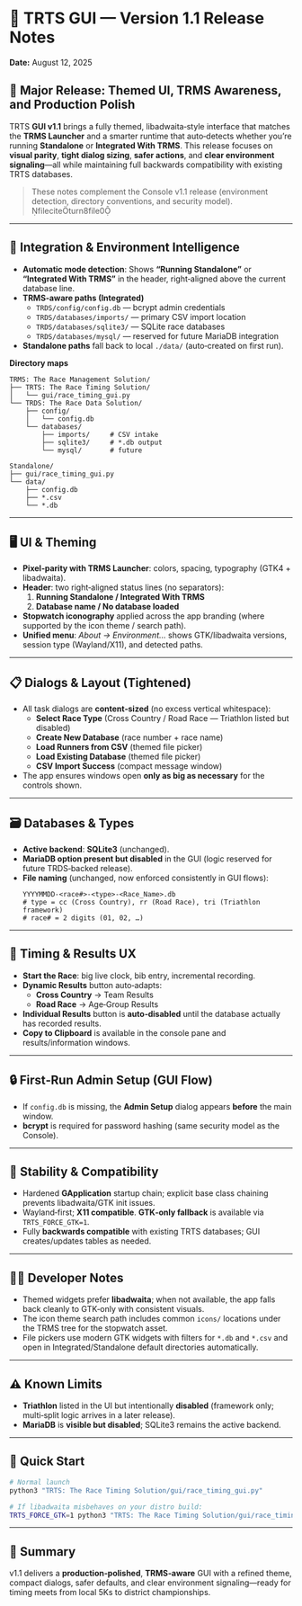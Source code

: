# 🎉 TRTS GUI — Version 1.1 Release Notes
**Date:** August 12, 2025

## 🚀 Major Release: Themed UI, TRMS Awareness, and Production Polish
TRTS **GUI v1.1** brings a fully themed, libadwaita‑style interface that matches the **TRMS Launcher** and a smarter runtime that auto‑detects whether you’re running **Standalone** or **Integrated With TRMS**. This release focuses on **visual parity**, **tight dialog sizing**, **safer actions**, and **clear environment signaling**—all while maintaining full backwards compatibility with existing TRTS databases.

> These notes complement the Console v1.1 release (environment detection, directory conventions, and security model). fileciteturn8file0

---

## 🧠 Integration & Environment Intelligence
- **Automatic mode detection**: Shows **“Running Standalone”** or **“Integrated With TRMS”** in the header, right‑aligned above the current database line.
- **TRMS‑aware paths (Integrated)**  
  - `TRDS/config/config.db` — bcrypt admin credentials  
  - `TRDS/databases/imports/` — primary CSV import location  
  - `TRDS/databases/sqlite3/` — SQLite race databases  
  - `TRDS/databases/mysql/` — reserved for future MariaDB integration  
- **Standalone paths** fall back to local `./data/` (auto‑created on first run).

**Directory maps**

```text
TRMS: The Race Management Solution/
├── TRTS: The Race Timing Solution/
│   └── gui/race_timing_gui.py
└── TRDS: The Race Data Solution/
    ├── config/
    │   └── config.db
    └── databases/
        ├── imports/     # CSV intake
        ├── sqlite3/     # *.db output
        └── mysql/       # future
```

```text
Standalone/
├── gui/race_timing_gui.py
└── data/
    ├── config.db
    ├── *.csv
    └── *.db
```

---

## 🖥️ UI & Theming
- **Pixel‑parity with TRMS Launcher**: colors, spacing, typography (GTK4 + libadwaita).  
- **Header**: two right‑aligned status lines (no separators):  
  1) **Running Standalone / Integrated With TRMS**  
  2) **Database name / No database loaded**
- **Stopwatch iconography** applied across the app branding (where supported by the icon theme / search path).
- **Unified menu**: *About → Environment…* shows GTK/libadwaita versions, session type (Wayland/X11), and detected paths.

---

## 📋 Dialogs & Layout (Tightened)
- All task dialogs are **content‑sized** (no excess vertical whitespace):  
  - **Select Race Type** (Cross Country / Road Race — Triathlon listed but disabled)  
  - **Create New Database** (race number + race name)  
  - **Load Runners from CSV** (themed file picker)  
  - **Load Existing Database** (themed file picker)  
  - **CSV Import Success** (compact message window)  
- The app ensures windows open **only as big as necessary** for the controls shown.

---

## 🗃️ Databases & Types
- **Active backend**: **SQLite3** (unchanged).  
- **MariaDB option present but disabled** in the GUI (logic reserved for future TRDS‑backed release).  
- **File naming** (unchanged, now enforced consistently in GUI flows):  
  ```
  YYYYMMDD-<race#>-<type>-<Race_Name>.db
  # type = cc (Cross Country), rr (Road Race), tri (Triathlon framework)
  # race# = 2 digits (01, 02, …)
  ```

---

## 🏁 Timing & Results UX
- **Start the Race**: big live clock, bib entry, incremental recording.
- **Dynamic Results** button auto‑adapts:  
  - **Cross Country** → Team Results  
  - **Road Race** → Age‑Group Results
- **Individual Results** button is **auto‑disabled** until the database actually has recorded results.
- **Copy to Clipboard** is available in the console pane and results/information windows.

---

## 🔒 First‑Run Admin Setup (GUI Flow)
- If `config.db` is missing, the **Admin Setup** dialog appears **before** the main window.  
- **bcrypt** is required for password hashing (same security model as the Console).

---

## 🧱 Stability & Compatibility
- Hardened **GApplication** startup chain; explicit base class chaining prevents libadwaita/GTK init issues.
- Wayland‑first; **X11 compatible**. **GTK‑only fallback** is available via `TRTS_FORCE_GTK=1`.
- Fully **backwards compatible** with existing TRTS databases; GUI creates/updates tables as needed.

---

## 🧑‍💻 Developer Notes
- Themed widgets prefer **libadwaita**; when not available, the app falls back cleanly to GTK‑only with consistent visuals.
- The icon theme search path includes common `icons/` locations under the TRMS tree for the stopwatch asset.
- File pickers use modern GTK widgets with filters for `*.db` and `*.csv` and open in Integrated/Standalone default directories automatically.

---

## ⚠️ Known Limits
- **Triathlon** listed in the UI but intentionally **disabled** (framework only; multi‑split logic arrives in a later release).  
- **MariaDB** is **visible but disabled**; SQLite3 remains the active backend.

---

## 🧪 Quick Start
```bash
# Normal launch
python3 "TRTS: The Race Timing Solution/gui/race_timing_gui.py"

# If libadwaita misbehaves on your distro build:
TRTS_FORCE_GTK=1 python3 "TRTS: The Race Timing Solution/gui/race_timing_gui.py"
```

---

## 📣 Summary
v1.1 delivers a **production‑polished**, **TRMS‑aware** GUI with a refined theme, compact dialogs, safer defaults, and clear environment signaling—ready for timing meets from local 5Ks to district championships.
